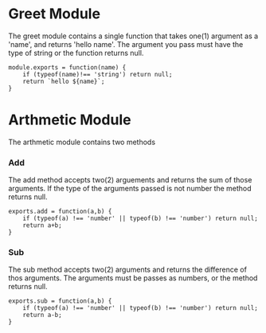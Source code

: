 # Greet Module 

The greet module contains a single function that takes one(1) argument as a 'name', and returns 'hello name'. The argument you pass must have the type of string or the function returns null.

```
module.exports = function(name) {
    if (typeof(name)!== 'string') return null;
    return `hello ${name}`;
}
```

# Arthmetic Module
The arthmetic module contains two methods
### Add

The add method accepts two(2) arguements and returns the sum of those arguments. If the type of the arguments passed is not number the method returns null.

```
exports.add = function(a,b) {
    if (typeof(a) !== 'number' || typeof(b) !== 'number') return null;
    return a+b;
}
```
### Sub

The sub method accepts two(2) arguments and returns the difference of thos arguments. The arguments must be passes as numbers, or the method returns null.

```
exports.sub = function(a,b) {
    if (typeof(a) !== 'number' || typeof(b) !== 'number') return null;
    return a-b;
}
```